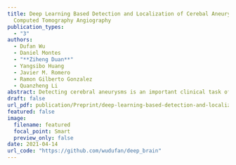 ```yaml
---
title: Deep Learning Based Detection and Localization of Cerebal Aneurysms in
  Computed Tomography Angiography
publication_types:
  - "3"
authors:
  - Dufan Wu
  - Daniel Montes
  - "**Ziheng Duan**"
  - Yangsibo Huang
  - Javier M. Romero
  - Ramon Gilberto Gonzalez
  - Quanzheng Li
abstract: Detecting cerebral aneurysms is an important clinical task of brain computed tomography angiography (CTA). However, human interpretation could be time consuming due to the small size of some aneurysms. In this work, we proposed DeepBrain, a deep learning based cerebral aneurysm detection and localization algorithm. The algorithm consisted of a 3D faster region-proposal convolution neural network for aneurysm detection and localization, and a 3D multi-scale fully convolutional neural network for false positive reduction. Furthermore, a novel hierarchical non-maximum suppression algorithm was proposed to process the detection results in 3D, which greatly reduced the time complexity by eliminating unnecessary comparisons. DeepBrain was trained and tested on 550 brain CTA scans and achieved sensitivity of 93.3% with 0.3 false positives per patient on average.
draft: false
url_pdf: publication/Preprint/deep-learning-based-detection-and-localization-of-cerebal-aneurysms-in-computed-tomography-angiography/2005.11098.pdf
featured: false
image:
  filename: featured
  focal_point: Smart
  preview_only: false
date: 2021-04-14
url_code: "https://github.com/wudufan/deep_brain"
---
```

